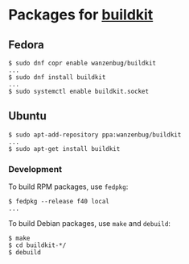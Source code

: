 # Packages for [buildkit](https://github.com/moby/buildkit)

## Fedora

```
$ sudo dnf copr enable wanzenbug/buildkit
...
$ sudo dnf install buildkit
...
$ sudo systemctl enable buildkit.socket
```

## Ubuntu

```
$ sudo apt-add-repository ppa:wanzenbug/buildkit
...
$ sudo apt-get install buildkit
```

### Development

To build RPM packages, use `fedpkg`:

```
$ fedpkg --release f40 local
...
```

To build Debian packages, use `make` and `debuild`:

```
$ make
$ cd buildkit-*/
$ debuild
```
